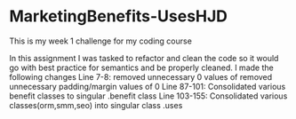 # MarketingBenefits-UsesHJD
This is my week 1 challenge for my coding course


In this assignment I was tasked to refactor and clean the code  so it would go with best practice for semantics and be properly cleaned.
I made the following changes
Line 7-8: removed unnecessary 0 values of removed unnecessary padding/margin values of 0
Line 87-101: Consolidated various benefit classes to singular .benefit class
Line 103-155: Consolidated various classes(orm,smm,seo) into singular class .uses
